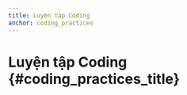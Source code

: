 ```yaml
---
title: Luyện tập Coding
anchor: coding_practices
---
```


# Luyện tập Coding {#coding_practices_title}
